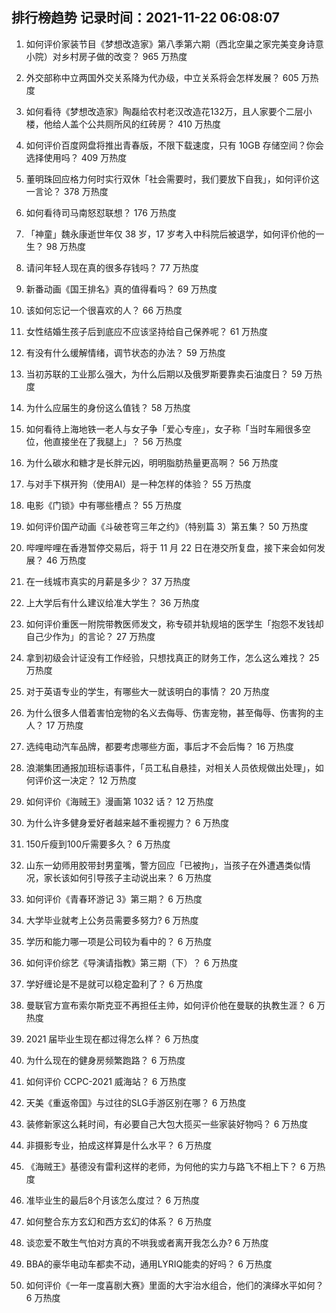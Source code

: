 
## 排行榜趋势 记录时间：2021-11-22 06:08:07
  
  1. 如何评价家装节目《梦想改造家》第八季第六期（西北空巢之家完美变身诗意小院）对乡村房子做的改变？ 965 万热度
    
  2. 外交部称中立两国外交关系降为代办级，中立关系将会怎样发展？ 605 万热度
    
  3. 如何看待《梦想改造家》陶磊给农村老汉改造花132万，且人家要个二层小楼，他给人盖个公共厕所风的红砖房？ 410 万热度
    
  4. 如何评价百度网盘将推出青春版，不限下载速度，只有 10GB 存储空间？你会选择使用吗？ 409 万热度
    
  5. 董明珠回应格力何时实行双休「社会需要时，我们要放下自我」，如何评价这一言论？ 378 万热度
    
  6. 如何看待司马南怒怼联想？ 176 万热度
    
  7. 「神童」魏永康逝世年仅 38 岁，17 岁考入中科院后被退学，如何评价他的一生？ 98 万热度
    
  8. 请问年轻人现在真的很多存钱吗？ 77 万热度
    
  9. 新番动画《国王排名》真的值得看吗？ 69 万热度
    
  10. 该如何忘记一个很喜欢的人？ 66 万热度
    
  11. 女性结婚生孩子后到底应不应该坚持给自己保养呢？ 61 万热度
    
  12. 有没有什么缓解情绪，调节状态的办法？ 59 万热度
    
  13. 当初苏联的工业那么强大，为什么后期以及俄罗斯要靠卖石油度日？ 59 万热度
    
  14. 为什么应届生的身份这么值钱？ 58 万热度
    
  15. 如何看待上海地铁一老人与女子争「爱心专座」，女子称「当时车厢很多空位，他直接坐在了我腿上」？ 56 万热度
    
  16. 为什么碳水和糖才是长胖元凶，明明脂肪热量更高啊？ 56 万热度
    
  17. 与对手下棋开狗（使用AI）是一种怎样的体验？ 55 万热度
    
  18. 电影《门锁》中有哪些槽点？ 55 万热度
    
  19. 如何评价国产动画《斗破苍穹三年之约》（特别篇 3）第五集？ 50 万热度
    
  20. 哔哩哔哩在香港暂停交易后，将于 11 月 22 日在港交所复盘，接下来会如何发展？ 46 万热度
    
  21. 在一线城市真实的月薪是多少？ 37 万热度
    
  22. 上大学后有什么建议给准大学生？ 36 万热度
    
  23. 如何评价重医一附院带教医师发文，称专硕并轨规培的医学生「抱怨不发钱却自己少作为」的言论？ 27 万热度
    
  24. 拿到初级会计证没有工作经验，只想找真正的财务工作，怎么这么难找？ 25 万热度
    
  25. 对于英语专业的学生，有哪些大一就该明白的事情？ 20 万热度
    
  26. 为什么很多人借着害怕宠物的名义去侮辱、伤害宠物，甚至侮辱、伤害狗的主人？ 17 万热度
    
  27. 选纯电动汽车品牌，都要考虑哪些方面，事后才不会后悔？ 16 万热度
    
  28. 浪潮集团通报加班标语事件，「员工私自悬挂，对相关人员依规做出处理」，如何评价这一决定？ 12 万热度
    
  29. 如何评价《海贼王》漫画第 1032 话？ 12 万热度
    
  30. 为什么许多健身爱好者越来越不重视握力？ 6 万热度
    
  31. 150斤瘦到100斤需要多久？ 6 万热度
    
  32. 山东一幼师用胶带封男童嘴，警方回应「已被拘」，当孩子在外遭遇类似情况，家长该如何引导孩子主动说出来？ 6 万热度
    
  33. 如何评价《青春环游记 3》第三期？ 6 万热度
    
  34. 大学毕业就考上公务员需要多努力? 6 万热度
    
  35. 学历和能力哪一项是公司较为看中的？ 6 万热度
    
  36. 如何评价综艺《导演请指教》第三期（下）？ 6 万热度
    
  37. 学好缠论是不是就可以稳定盈利了？ 6 万热度
    
  38. 曼联官方宣布索尔斯克亚不再担任主帅，如何评价他在曼联的执教生涯？ 6 万热度
    
  39. 2021 届毕业生现在都过得怎么样？ 6 万热度
    
  40. 为什么现在的健身房频繁跑路？ 6 万热度
    
  41. 如何评价 CCPC-2021 威海站？ 6 万热度
    
  42. 天美《重返帝国》与过往的SLG手游区别在哪？ 6 万热度
    
  43. 装修新家这么耗时间，有必要自己大包大揽买一些家装好物吗？ 6 万热度
    
  44. 非摄影专业，拍成这样算是什么水平？ 6 万热度
    
  45. 《海贼王》基德没有雷利这样的老师，为何他的实力与路飞不相上下？ 6 万热度
    
  46. 准毕业生的最后8个月该怎么度过？ 6 万热度
    
  47. 如何整合东方玄幻和西方玄幻的体系？ 6 万热度
    
  48. 谈恋爱不敢生气怕对方真的不哄我或者离开我怎么办? 6 万热度
    
  49. BBA的豪华电动车都卖不动，通用LYRIQ能卖的好吗？ 6 万热度
    
  50. 如何评价《一年一度喜剧大赛》里面的大宇治水组合，他们的演绎水平如何？ 6 万热度
    